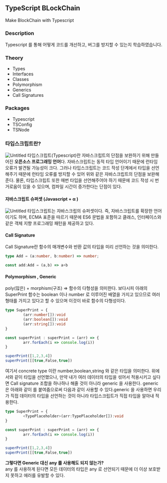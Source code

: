 ## TypeScript BLockChain
Make BlockChain with Typescript

### Description
Typescript 를 통해 어떻게 코드를 개선하고, 버그를 방지할 수 있는지 학습하였습니다. 

### Theory 
* Types
* Interfaces
* Classes
* Polymorphism
* Generics
* Call Signatures

### Packages
* Typescript
* TSConfig
* TSNode

### 타입스크립트란?
![Untitled](https://s3-us-west-2.amazonaws.com/secure.notion-static.com/da961da2-cb3c-4a2f-ac61-661ea9b63121/Untitled.png)
타입스크립트(Typescript)란 자바스크립트의 단점을 보완하기 위해 만들어진 **오픈소스 프로그래밍 언어**다. 자바스크립트는 동적 타입 언어이기 때문에 런타임 오류가 발견될 가능성이 크다. 그러나 타입스크립트는 코드 작성 단계에서 타입을 선언해주기 때문에 런타임 오류를 방지할 수 있어  위와 같은 자바스크립트의 단점을 보완해준다. 물론, 타입스크립트 또한 매번 타입을 선언해주어야 하기 때문에 코드 작성 시 번거로움이 있을 수 있으며, 컴파일 시간이 증가한다는 단점이 있다.

#### 자바스크립트 슈퍼셋 (Javascript + α )
![Untitled](https://s3-us-west-2.amazonaws.com/secure.notion-static.com/7ef1cfb0-7032-4122-b1ad-a90a27a71ca2/Untitled.png)
타입스크립트는 자바스크립의 슈퍼셋이다. 즉, 자바스크립트를 확장한 언어이기도 하며, ECMA 표준을 따르기 때문에 ES6 문법을 포함하고  클래스, 인터페이스와 같은 객체 지향 프로그래밍 패턴을 제공하고 있다. 

#### Call Signature
Call Signature란 함수의 매개변수와 반환 값의 타입을 미리 선언하는 것을 의미한다. 
```typescript
type Add = (a:number, b:number) => number;

const add:Add = (a,b) => a+b
```
#### Polymorphism , Generic
poly(많은) + morphism(구조) ⇒ 함수의 다형성을 의미한다. 보다시피 아래의 SuperPrint 함수는 boolean 이나 number 로 이루어진 배열을 가지고 있으므로 여러 형태를 가지고 있다고 할 수 있으며 이것이 바로 함수의 다형성이다. 
```typescript
type SuperPrint = {
		(arr:number[]):void
		(arr:boolean[]):void
		(arr:string[]):void
}

const superPrint : superPrint = (arr) => {
		arr.forEach(i => console.log(i))
}

superPrint([1,2,3,4])
superPrint([[true,False,true])
```
여기서 concrete type 이란 number,boolean,string 와 같은 타입을 의미한다.  위에서와 같이 타입을 선언했으나, 만약 내가 여러 데이터의 타입을 섞어서 적용시키고 싶다면 Call signature 조합을 하나하나 해줄 것이 아니라 generic 을 사용한다. generic 은 아래와 같이 <TypePlaceholder> 를 붙여줌으로써 다음과 같이 사용할 수 있다.generic 을 사용하면 우리가 직접 데이터의 타입을 선언하는 것이 아니라 타입스크립트가 직접 타입을 알아내 적용한다.

```typescript
type SuperPrint = {
		<TypePlaceholder>(arr:TypePlaceholder[]):void
}

const superPrint : superPrint = (arr) => {
		arr.forEach(i => console.log(i))
}

superPrint([1,2,3,4])
superPrint([[true,False,true])
```

**그렇다면 Generic 대신 any 를 사용해도 되지 않는가?**  
any 를 사용하게 된다면 모든 데이터의 타입은 any 로 선언되기 때문에 더 이상 보호받지 못하고 에러를 유발할 수 있다.


